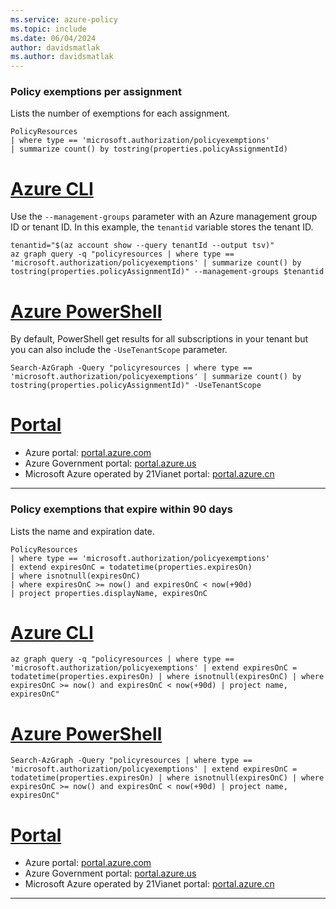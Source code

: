 ```yaml
---
ms.service: azure-policy
ms.topic: include
ms.date: 06/04/2024
author: davidsmatlak
ms.author: davidsmatlak
---
```


### Policy exemptions per assignment

Lists the number of exemptions for each assignment.

```kusto
PolicyResources
| where type == 'microsoft.authorization/policyexemptions'
| summarize count() by tostring(properties.policyAssignmentId)
```

# [Azure CLI](#tab/azure-cli)

Use the `--management-groups` parameter with an Azure management group ID or tenant ID. In this example, the `tenantid` variable stores the tenant ID.

```azurecli-interactive
tenantid="$(az account show --query tenantId --output tsv)"
az graph query -q "policyresources | where type == 'microsoft.authorization/policyexemptions' | summarize count() by tostring(properties.policyAssignmentId)" --management-groups $tenantid
```

# [Azure PowerShell](#tab/azure-powershell)

By default, PowerShell get results for all subscriptions in your tenant but you can also include the `-UseTenantScope` parameter.

```azurepowershell-interactive
Search-AzGraph -Query "policyresources | where type == 'microsoft.authorization/policyexemptions' | summarize count() by tostring(properties.policyAssignmentId)" -UseTenantScope
```

# [Portal](#tab/azure-portal)

- Azure portal: <a href="https://portal.azure.com/#blade/HubsExtension/ArgQueryBlade/query/policyresources%0D%0A%7C%20where%20type%20%3D%3D%20%27microsoft.authorization%2Fpolicyexemptions%27%0D%0A%7C%20summarize%20count%28%29%20by%20tostring%28properties.policyAssignmentId%29" target="_blank">portal.azure.com</a>
- Azure Government portal: <a href="https://portal.azure.us/#blade/HubsExtension/ArgQueryBlade/query/policyresources%0D%0A%7C%20where%20type%20%3D%3D%20%27microsoft.authorization%2Fpolicyexemptions%27%0D%0A%7C%20summarize%20count%28%29%20by%20tostring%28properties.policyAssignmentId%29" target="_blank">portal.azure.us</a>
- Microsoft Azure operated by 21Vianet portal: <a href="https://portal.azure.cn/#blade/HubsExtension/ArgQueryBlade/query/policyresources%0D%0A%7C%20where%20type%20%3D%3D%20%27microsoft.authorization%2Fpolicyexemptions%27%0D%0A%7C%20summarize%20count%28%29%20by%20tostring%28properties.policyAssignmentId%29" target="_blank">portal.azure.cn</a>

---

### Policy exemptions that expire within 90 days

Lists the name and expiration date.

```kusto
PolicyResources
| where type == 'microsoft.authorization/policyexemptions'
| extend expiresOnC = todatetime(properties.expiresOn)
| where isnotnull(expiresOnC)
| where expiresOnC >= now() and expiresOnC < now(+90d)
| project properties.displayName, expiresOnC
```

# [Azure CLI](#tab/azure-cli)

```azurecli-interactive
az graph query -q "policyresources | where type == 'microsoft.authorization/policyexemptions' | extend expiresOnC = todatetime(properties.expiresOn) | where isnotnull(expiresOnC) | where expiresOnC >= now() and expiresOnC < now(+90d) | project name, expiresOnC"
```

# [Azure PowerShell](#tab/azure-powershell)

```azurepowershell-interactive
Search-AzGraph -Query "policyresources | where type == 'microsoft.authorization/policyexemptions' | extend expiresOnC = todatetime(properties.expiresOn) | where isnotnull(expiresOnC) | where expiresOnC >= now() and expiresOnC < now(+90d) | project name, expiresOnC"
```

# [Portal](#tab/azure-portal)

- Azure portal: <a href="https://portal.azure.com/#blade/HubsExtension/ArgQueryBlade/query/policyresources%0D%0A%7C%20where%20type%20%3D%3D%20%27microsoft.authorization%2Fpolicyexemptions%27%0D%0A%7C%20extend%20expiresOnC%20%3D%20todatetime%28properties.expiresOn%29%0D%0A%7C%20where%20isnotnull%28expiresOnC%29%0D%0A%7C%20where%20expiresOnC%20%3E%3D%20now%28%29%20and%20expiresOnC%20%3C%20now%28%2B90d%29%0D%0A%7C%20project%20name%2C%20expiresOnC" target="_blank">portal.azure.com</a>
- Azure Government portal: <a href="https://portal.azure.us/#blade/HubsExtension/ArgQueryBlade/query/policyresources%0D%0A%7C%20where%20type%20%3D%3D%20%27microsoft.authorization%2Fpolicyexemptions%27%0D%0A%7C%20extend%20expiresOnC%20%3D%20todatetime%28properties.expiresOn%29%0D%0A%7C%20where%20isnotnull%28expiresOnC%29%0D%0A%7C%20where%20expiresOnC%20%3E%3D%20now%28%29%20and%20expiresOnC%20%3C%20now%28%2B90d%29%0D%0A%7C%20project%20name%2C%20expiresOnC" target="_blank">portal.azure.us</a>
- Microsoft Azure operated by 21Vianet portal: <a href="https://portal.azure.cn/#blade/HubsExtension/ArgQueryBlade/query/policyresources%0D%0A%7C%20where%20type%20%3D%3D%20%27microsoft.authorization%2Fpolicyexemptions%27%0D%0A%7C%20extend%20expiresOnC%20%3D%20todatetime%28properties.expiresOn%29%0D%0A%7C%20where%20isnotnull%28expiresOnC%29%0D%0A%7C%20where%20expiresOnC%20%3E%3D%20now%28%29%20and%20expiresOnC%20%3C%20now%28%2B90d%29%0D%0A%7C%20project%20name%2C%20expiresOnC" target="_blank">portal.azure.cn</a>

---
